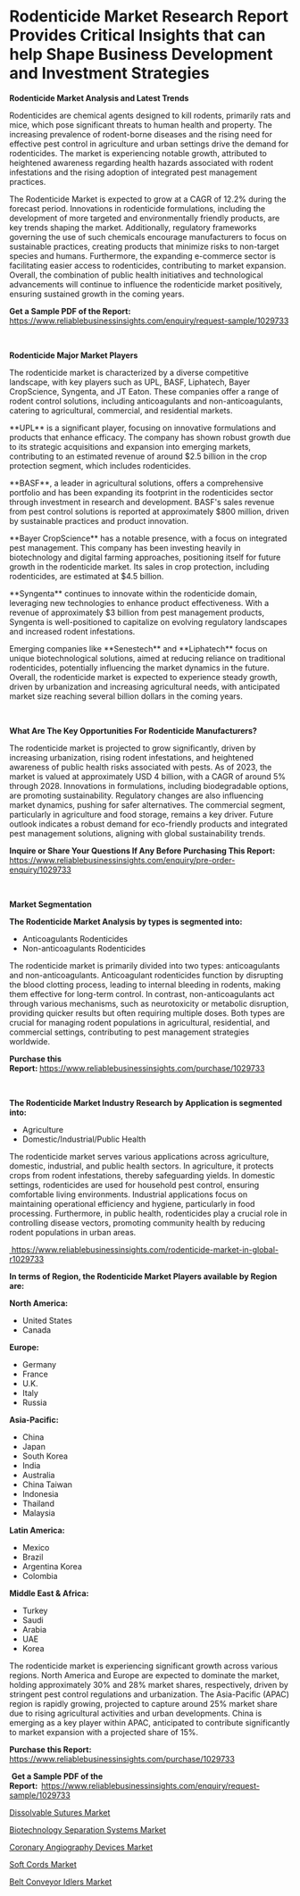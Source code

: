 <p><h1>Rodenticide Market Research Report Provides Critical Insights that can help Shape Business Development and Investment Strategies</h1></p><p><strong>Rodenticide Market Analysis and Latest Trends</strong></p>
<p><p>Rodenticides are chemical agents designed to kill rodents, primarily rats and mice, which pose significant threats to human health and property. The increasing prevalence of rodent-borne diseases and the rising need for effective pest control in agriculture and urban settings drive the demand for rodenticides. The market is experiencing notable growth, attributed to heightened awareness regarding health hazards associated with rodent infestations and the rising adoption of integrated pest management practices.</p><p>The Rodenticide Market is expected to grow at a CAGR of 12.2% during the forecast period. Innovations in rodenticide formulations, including the development of more targeted and environmentally friendly products, are key trends shaping the market. Additionally, regulatory frameworks governing the use of such chemicals encourage manufacturers to focus on sustainable practices, creating products that minimize risks to non-target species and humans. Furthermore, the expanding e-commerce sector is facilitating easier access to rodenticides, contributing to market expansion. Overall, the combination of public health initiatives and technological advancements will continue to influence the rodenticide market positively, ensuring sustained growth in the coming years.</p></p>
<p><strong>Get a Sample PDF of the Report:&nbsp;</strong> <a href="https://www.reliablebusinessinsights.com/enquiry/request-sample/1029733">https://www.reliablebusinessinsights.com/enquiry/request-sample/1029733</a></p>
<p>&nbsp;</p>
<p><strong>Rodenticide Major Market Players</strong></p>
<p><p>The rodenticide market is characterized by a diverse competitive landscape, with key players such as UPL, BASF, Liphatech, Bayer CropScience, Syngenta, and JT Eaton. These companies offer a range of rodent control solutions, including anticoagulants and non-anticoagulants, catering to agricultural, commercial, and residential markets.</p><p>**UPL** is a significant player, focusing on innovative formulations and products that enhance efficacy. The company has shown robust growth due to its strategic acquisitions and expansion into emerging markets, contributing to an estimated revenue of around $2.5 billion in the crop protection segment, which includes rodenticides.</p><p>**BASF**, a leader in agricultural solutions, offers a comprehensive portfolio and has been expanding its footprint in the rodenticides sector through investment in research and development. BASF's sales revenue from pest control solutions is reported at approximately $800 million, driven by sustainable practices and product innovation.</p><p>**Bayer CropScience** has a notable presence, with a focus on integrated pest management. This company has been investing heavily in biotechnology and digital farming approaches, positioning itself for future growth in the rodenticide market. Its sales in crop protection, including rodenticides, are estimated at $4.5 billion.</p><p>**Syngenta** continues to innovate within the rodenticide domain, leveraging new technologies to enhance product effectiveness. With a revenue of approximately $3 billion from pest management products, Syngenta is well-positioned to capitalize on evolving regulatory landscapes and increased rodent infestations.</p><p>Emerging companies like **Senestech** and **Liphatech** focus on unique biotechnological solutions, aimed at reducing reliance on traditional rodenticides, potentially influencing the market dynamics in the future. Overall, the rodenticide market is expected to experience steady growth, driven by urbanization and increasing agricultural needs, with anticipated market size reaching several billion dollars in the coming years.</p></p>
<p>&nbsp;</p>
<p><strong>What Are The Key Opportunities For Rodenticide Manufacturers?</strong></p>
<p><p>The rodenticide market is projected to grow significantly, driven by increasing urbanization, rising rodent infestations, and heightened awareness of public health risks associated with pests. As of 2023, the market is valued at approximately USD 4 billion, with a CAGR of around 5% through 2028. Innovations in formulations, including biodegradable options, are promoting sustainability. Regulatory changes are also influencing market dynamics, pushing for safer alternatives. The commercial segment, particularly in agriculture and food storage, remains a key driver. Future outlook indicates a robust demand for eco-friendly products and integrated pest management solutions, aligning with global sustainability trends.</p></p>
<p><strong>Inquire or Share Your Questions If Any Before Purchasing This Report:</strong> <a href="https://www.reliablebusinessinsights.com/enquiry/pre-order-enquiry/1029733">https://www.reliablebusinessinsights.com/enquiry/pre-order-enquiry/1029733</a></p>
<p>&nbsp;</p>
<p><strong>Market Segmentation</strong></p>
<p><strong>The Rodenticide Market Analysis by types is segmented into:</strong></p>
<p><ul><li>Anticoagulants Rodenticides</li><li>Non-anticoagulants Rodenticides</li></ul></p>
<p><p>The rodenticide market is primarily divided into two types: anticoagulants and non-anticoagulants. Anticoagulant rodenticides function by disrupting the blood clotting process, leading to internal bleeding in rodents, making them effective for long-term control. In contrast, non-anticoagulants act through various mechanisms, such as neurotoxicity or metabolic disruption, providing quicker results but often requiring multiple doses. Both types are crucial for managing rodent populations in agricultural, residential, and commercial settings, contributing to pest management strategies worldwide.</p></p>
<p><strong>Purchase this Report:&nbsp;</strong><a href="https://www.reliablebusinessinsights.com/purchase/1029733">https://www.reliablebusinessinsights.com/purchase/1029733</a></p>
<p>&nbsp;</p>
<p><strong>The Rodenticide Market Industry Research by Application is segmented into:</strong></p>
<p><ul><li>Agriculture</li><li>Domestic/Industrial/Public Health</li></ul></p>
<p><p>The rodenticide market serves various applications across agriculture, domestic, industrial, and public health sectors. In agriculture, it protects crops from rodent infestations, thereby safeguarding yields. In domestic settings, rodenticides are used for household pest control, ensuring comfortable living environments. Industrial applications focus on maintaining operational efficiency and hygiene, particularly in food processing. Furthermore, in public health, rodenticides play a crucial role in controlling disease vectors, promoting community health by reducing rodent populations in urban areas.</p></p>
<p><a href="https://www.reliablebusinessinsights.com/rodenticide-market-in-global-r1029733">&nbsp;https://www.reliablebusinessinsights.com/rodenticide-market-in-global-r1029733</a></p>
<p><strong>In terms of Region, the Rodenticide Market Players available by Region are:</strong></p>
<p>
    <p> <strong> North America: </strong>
        <ul>
            <li>United States</li>
            <li>Canada</li>
        </ul>
        </p> 
    <p> <strong> Europe: </strong>
        <ul>
            <li>Germany</li>
            <li>France</li>
            <li>U.K.</li>
            <li>Italy</li>
            <li>Russia</li>
        </ul>
        </p> 
    <p> <strong> Asia-Pacific: </strong>
        <ul>
            <li>China</li>
            <li>Japan</li>
            <li>South Korea</li>
            <li>India</li>
            <li>Australia</li>
            <li>China Taiwan</li>
            <li>Indonesia</li>
            <li>Thailand</li>
            <li>Malaysia</li>
        </ul>
        </p> 
    <p> <strong> Latin America: </strong>
        <ul>
            <li>Mexico</li>
            <li>Brazil</li>
            <li>Argentina Korea</li>
            <li>Colombia</li>
        </ul>
        </p> 
    <p> <strong> Middle East & Africa: </strong>
        <ul>
            <li>Turkey</li>
            <li>Saudi</li>
            <li>Arabia</li>
            <li>UAE</li>
            <li>Korea</li>
        </ul>
    </p>
    </p>
<p><p>The rodenticide market is experiencing significant growth across various regions. North America and Europe are expected to dominate the market, holding approximately 30% and 28% market shares, respectively, driven by stringent pest control regulations and urbanization. The Asia-Pacific (APAC) region is rapidly growing, projected to capture around 25% market share due to rising agricultural activities and urban developments. China is emerging as a key player within APAC, anticipated to contribute significantly to market expansion with a projected share of 15%.</p></p>
<p><strong>Purchase this Report: </strong><a href="https://www.reliablebusinessinsights.com/purchase/1029733">https://www.reliablebusinessinsights.com/purchase/1029733</a></p>
<p>&nbsp;<strong>Get a Sample PDF of the Report:&nbsp;&nbsp;</strong><a href="https://www.reliablebusinessinsights.com/enquiry/request-sample/1029733">https://www.reliablebusinessinsights.com/enquiry/request-sample/1029733</a></p>
<p><strong></strong></p>
<p><p><a href="https://www.linkedin.com/pulse/dissolvable-sutures-market-global-regional-analysis-ipgje?trackingId=D2WgpDGQRq20SrNj0U7eZg%3D%3D">Dissolvable Sutures Market</a></p><p><a href="https://github.com/zzflqewx24/Market-Research-Report-List-1/blob/main/biotechnology-separation-systems-market.md">Biotechnology Separation Systems Market</a></p><p><a href="https://www.linkedin.com/pulse/coronary-angiography-devices-market-global-regional-analysis-wleye?trackingId=jpS5PBphS9ePKQiHATjTGg%3D%3D">Coronary Angiography Devices Market</a></p><p><a href="https://medium.com/@susiegibson34/global-soft-cords-market-focus-on-application-end-use-industry-type-equipment-and-region-efa64c1e010b">Soft Cords Market</a></p><p><a href="https://medium.com/@susiegibson34/belt-conveyor-idlers-market-outlook-and-forecast-from-2024-to-2031-7b599cc43dc6">Belt Conveyor Idlers Market</a></p></p>